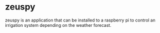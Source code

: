 # zeuspy

zeuspy is an application that can be installed to a raspberry pi to control an irrigation system depending on the weather forecast. 
